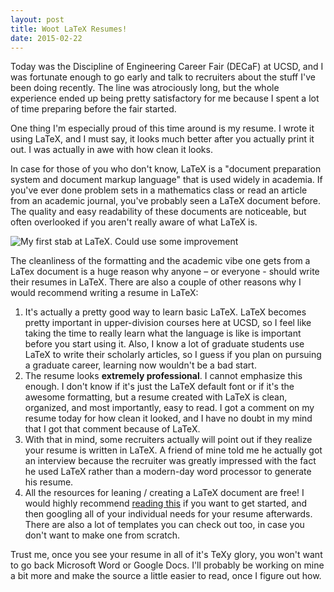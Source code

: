```yaml
---
layout: post
title: Woot LaTeX Resumes!
date: 2015-02-22
---
```

Today was the Discipline of Engineering Career Fair (DECaF) at UCSD, and I was fortunate enough to go early and talk to recruiters about the stuff I've been doing recently. The line was atrociously long, but the whole experience ended up being pretty satisfactory for me because I spent a lot of time preparing before the fair started.

One thing I'm especially proud of this time around is my resume. I wrote it using LaTeX, and I must say, it looks much better after you actually print it out. I was actually in awe with how clean it looks.

In case for those of you who don't know, LaTeX is a "document preparation system and document markup language" that is used widely in academia. If you've ever done problem sets in a mathematics class or read an article from an academic journal, you've probably seen a LaTeX document before. The quality and easy readability of these documents are noticeable, but often overlooked if you aren't really aware of what LaTeX is.

![My first stab at LaTeX. Could use some improvement](/content/images/2016/11/latex_resume.png)

The cleanliness of the formatting and the academic vibe one gets from a LaTex document is a huge reason why anyone – or everyone - should write their resumes in LaTeX. There are also a couple of other reasons why I would recommend writing a resume in LaTeX:

  1. It's actually a pretty good way to learn basic LaTeX. LaTeX becomes pretty important in upper-division courses here at UCSD, so I feel like taking the time to really learn what the language is like is important before you start using it. Also, I know a lot of graduate students use LaTeX to write their scholarly articles, so I guess if you plan on pursuing a graduate career, learning now wouldn't be a bad start.
  2. The resume looks **extremely professional**. I cannot emphasize this enough. I don't know if it's just the LaTeX default font or if it's the awesome formatting, but a resume created with LaTeX is clean, organized, and most importantly, easy to read. I got a comment on my resume today for how clean it looked, and I have no doubt in my mind that I got that comment because of LaTeX.
  3. With that in mind, some recruiters actually will point out if they realize your resume is written in LaTeX. A friend of mine told me he actually got an interview because the recruiter was greatly impressed with the fact he used LaTeX rather than a modern-day word processor to generate his resume.
  4. All the resources for leaning / creating a LaTeX document are free! I would highly recommend [reading this](https://github.com/AdilVirani/LaTeX-Guide/) if you want to get started, and then googling all of your individual needs for your resume afterwards. There are also a lot of templates you can check out too, in case you don't want to make one from scratch.

Trust me, once you see your resume in all of it's TeXy glory, you won't want to go back Microsoft Word or Google Docs. I'll probably be working on mine a bit more and make the source a little easier to read, once I figure out how.
